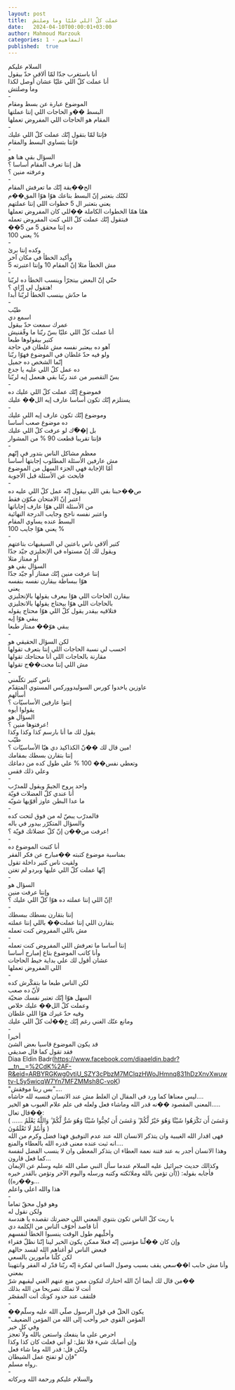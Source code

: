 ```yaml
---
layout: post
title:  عملت كلّ اللي عليّا وما وصلتش
date:   2024-04-10T00:00:01+03:00
author: Mahmoud Marzouk
categories: 1 - المفاهيم
published:  true
---
```

السلام عليكم\
أنا باستغرب جدّا لمّا ألاقي حدّ بيقول\
أنا عملت كلّ اللي عليّا عشان أوصل لكذا\
وما وصلتش\
-\
الموضوع عبارة عن بسط ومقام\
البسط ��و الحاجات اللي إنتا عملتها\
المقام هو الحاجات اللي المفروض تعملها\
-\
فإنتا لمّا بتقول إنّك عملت كلّ اللي عليك\
فإنتا بتساوي البسط والمقام\
-\
السؤال بقي هنا هو\
هل إنتا تعرف المقام أساسا ؟\
وعرفته منين ؟\
-\
الح��يقة إنّك ما تعرفش المقام\
لكنّك بتعتبر إنّ البسط بتاعك هوّا هوّا المق��م\
يعني بتعتبر ال 5 خطوات اللي إنتا عملتهم\
همّا همّا الخطوات الكاملة ��للي كان المفروض تعملها\
فبتقول إنّك عملت كلّ اللي كنت المفروض تعمله\
��ده إنتا محقق 5 من 5\
يعني 100 %\
-\
وكده إنتا برئ\
وأكيد الخطأ في مكان آخر\
مش الخطأ مثلا إنّ المقام 10 وإنتا اعتبرته 5\
-\
حتّي إنّ البعض بيتجرّأ وينسب الخطأ ده لربّنا\
هتقول لي إزّاي ؟!\
ما حدّش بينسب الخطأ لربّنا أبدا\
-\
طيّب\
اسمع دي\
عمرك سمعت حدّ بيقول\
أنا عملت كلّ اللي عليّا بسّ ربّنا ما وفّقنيش\
كتير بيقولوها طبعا\
آهو ده بيعتبر نفسه مش غلطان في حاجة\
ولو فيه حدّ غلطان في الموضوع فهوّا ربّنا\
إنّما الشخص ده جميل\
ده عمل كلّ اللي عليه يا جدع\
بسّ التقصير من عند ربّنا بقي هنعمل إيه لربّنا\
-\
فموضوع إنّك عملت كلّ اللي عليك ده\
يستلزم إنّك تكون أساسا عارف إيه الل�� عليك\
-\
وموضوع إنّك تكون عارف إيه اللي عليك\
ده موضوع صعب أساسا\
بل إ��ّك لو عرفت كلّ اللي عليك\
فإنتا تقريبا قطعت 90 % من المشوار\
-\
معظم مشاكل الناس بتدور في إنّهم\
مش عارفين الأسئلة المطلوب إجابتها أساسا\
أمّا الإجابة فهي الجزء السهل من الموضوع\
فابحث عن الأسئلة قبل الأجوبة\
-\
ص��حبنا بقي اللي بيقول إنّه عمل كلّ اللي عليه ده\
اعتبر إنّ الامتحان مكوّن فقط\
من الأسئلة اللي هوّا عارف إجاباتها\
واعتبر نفسه ناجح وجايب الدرجة النهائية\
البسط عنده يساوي المقام\
يعني هوّا جايب 100 %\
-\
كتير ألاقي ناس باعتين لي السيفيهات بتاعتهم\
ويقول لك إنّ مستواه في الإنجليزي جيّد جدّا\
أو ممتاز مثلا\
السؤال بقي هو\
إنتا عرفت منين إنّك ممتاز أو جيّد جدّا\
هوّا ببساطة بيقارن نفسه بنفسه\
يعني\
بيقارن الحاجات اللي هوّا بيعرف يقولها بالإنجليزي\
بالحاجات اللي هوّا بيحتاج يقولها بالانجليزي\
فتلاقيه بيقدر يقول كلّ اللي هوّا محتاج يقوله\
يبقي هوّا إيه\
يبقي هوّ�� ممتاز طبعا\
-\
لكن السؤال الحقيقي هو\
احسب لي نسبة الحاجات اللي إنتا بتعرف تقولها\
مقارنة بالحاجات اللي أنا محتاجك تقولها\
مش اللي إنتا محت��ج تقولها\
-\
ناس كتير تكلّمني\
عاوزين ياخدوا كورس السوليدووركس المستوي المتقدّم\
أسألهم\
إنتوا عارفين الأساسيّات ؟\
يقولوا أيوه\
السؤال هو\
عرفتوها منين ؟!\
يقول لك ما أنا بارسم كذا وكذا وكذا\
طيّب\
مين قال لك ��نّ الكذاكيذ دي هيّا الأساسيّات ؟!\
إنتا بتقارن بسطك بمقامك\
وتعطي نفس�� 100 % علي طول كده من دماغك\
وعلي ذلك فقس\
-\
واحد يروح الجيمّ ويقول للمدرّب\
أنا عندي كلّ العضلات قويّة\
ما عدا البطن عاوز أقوّيها شويّه\
-\
فالمدرّب يبصّ له من فوق لتحت كده\
والسؤال المتكرّر بيدور في باله\
عرفت من��ن إنّ كلّ عضلاتك قويّة ؟!\
-\
أنا كتبت الموضوع ده\
بمناسبة موضوع كتبته ��مبارح عن فكر الفقر\
ولقيت ناس كتير داخلة تقول\
إنّها عملت كلّ اللي عليها وبردو لم تغتن\
-\
السؤال هو\
وإنتا عرفت منين\
إنّ اللي إنتا عملته ده هوّا كلّ اللي عليك ؟!\
-\
إنتا بتقارن بسطك ببسطك\
بتقارن اللي إنتا عملت�� باللي إنتا عملته\
مش باللي المفروض كنت تعمله\
-\
إنتا أساسا ما تعرفش اللي المفروض كنت تعمله\
وأنا كاتب الموضوع بتاع إمبارح أساسا\
عشان أقول لك علي بداية خيط الحاجات\
اللي المفروض تعملها\
-\
لكن الناس طبعا ما بتفكّرش كده\
لأنّ ده صعب\
السهل هوّا إنّك تعتبر نفسك ضحيّة\
وعملت كلّ الل�� عليك خلاص\
وفيه حدّ غيرك هوّا اللي غلطان\
ومانع عنّك الغني رغم إنّك ع��لت كلّ اللي عليك\
-\
أخيرا\
قد يكون الموضوع قاسيا بعض الشئ\
فقد تقول كما قال صديقي\
Diaa Eldin
Badr(https://www.facebook.com/diaaeldin.badr?__tn__=%2CdK%2AF-R&eid=ARBYRGKwg0vtiU_SZY3cPbzM7MClqzHWoJHmnq831hDzXnvXwuwtv-L5y5wicqW7Yn7MFZMMsh8C-voK)\
\"بس ربنا موفقش\"\....\
ليس معناها كما ورد فى المقال ان الغلط مش عند الانسان فنسبه لله
حاشاه\....\
المعنى المقصود ��نه قدر الله وماشاء فعل ولعله فى علم علام الغيوب هو
الخير\.....\
قال تعال��:\
( \...\... وَعَسَىٰ أَن تَكْرَهُوا شَيْئًا وَهُوَ خَيْرٌ لَّكُمْ ۖ وَعَسَىٰ أَن تُحِبُّوا شَيْئًا وَهُوَ شَرٌّ
لَّكُمْ ۗ وَاللَّهُ يَعْلَمُ وَأَنتُمْ لَا تَعْلَمُونَ )\
فهى اقدار الله الغيبية وان يتذكر الانسان الله عند عدم التوفيق فهذا فضل
وكرم من الله انه ثبت عنده معنى قدره الله بالعطاء
والمنع\....\
وهذا الانسان أجدر به عند فتنة نعمة العطاء ان يتذكر المعطى وان لا ينسب
الفضل لنفسة كما فعل قارون\...\
وكذالك حديث جبرائيل عليه السلام عندما سأل النبي صلى الله عليه وسلم عن
الإيمان فأجابه بقوله: ((أن تؤمن بالله وملائكته وكتبه ورسله واليوم الآخر
وتؤمن بالقدر خيره و��ره))\...\
هذا والله اعلى واعلم\
-\
وهو قول محقّ تماما\
ولكن نقول له\
يا ريت كلّ الناس تكون بتنوي المعني اللي حضرتك تقصده يا
هندسة\
أنا قاصد أخوّف الناس من الكلمة دي\
وأخلّيهم طول الوقت ينسبوا الخطأ لنفسهم\
وإن كان ��لّنا مؤمنين إنّه فعلا ممكن يكون الخير لينا إنّنا نظلّ
فقراء\
فبعض الناس لو أغناهم الله لفسد حالهم\
لكن كلّنا مأمورين بالسعي\
وأنا مش حابب ا��سعي يقف بسبب وصول الساعي لفكرة إنّه ربّنا قدّر له الفقر
وانتهينا\
بمعني\
من قال لك أيضا أنّ الله اختارك لتكون ممن منع عنهم الغني ليقيهم
شرّ��\
أنت لا تملك تصريحا من الله بذلك\
فلتقف عند حدود كونك أنت المقصّر\
-\
��يكون الحلّ في قول الرسول صلّي الله عليه وسلّم\
\"المؤمن القوي خير وأحب إلى الله من المؤمن الضعيف\
وفي كلٍ خير\
احرص على ما ينفعك واستعن بالله ولا تعجز\
وإن أصابك شيء فلا تقل: لو أني فعلت كان كذا وكذا\
ولكن قل: قدر الله وما شاء فعل\
فإن لو تفتح عمل الشيطان\"\
رواه مسلم.\
-\
والسلام عليكم ورحمة الله وبركاته
